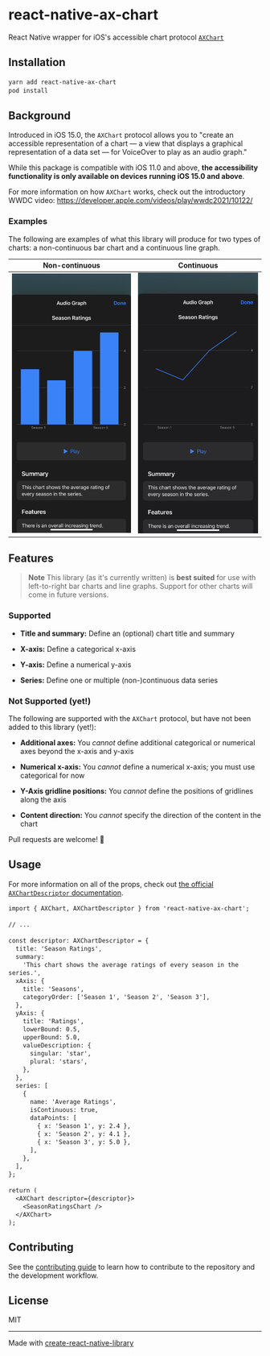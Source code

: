 # react-native-ax-chart

React Native wrapper for iOS's accessible chart protocol [`AXChart`](https://developer.apple.com/documentation/accessibility/axchart)

## Installation

```sh
yarn add react-native-ax-chart
pod install
```

## Background

Introduced in iOS 15.0, the `AXChart` protocol allows you to "create an accessible representation of a chart — a view that displays a graphical representation of a data set — for VoiceOver to play as an audio graph."

While this package is compatible with iOS 11.0 and above, **the accessibility functionality is only available on devices running iOS 15.0 and above**.

For more information on how `AXChart` works, check out the introductory WWDC video: <https://developer.apple.com/videos/play/wwdc2021/10122/>

### Examples

The following are examples of what this library will produce for two types of charts: a non-continuous bar chart and a continuous line graph.

| Non-continuous                                                                    | Continuous                                                                                |
| --------------------------------------------------------------------------------- | ----------------------------------------------------------------------------------------- |
| ![The chart details modal of a non-continuous bar chart.](./docs/audio-graph.PNG) | ![The chart details modal of a continuous line graph](./docs/audio-graph-continuous.jpeg) |

## Features

> **Note**
> This library (as it's currently written) is **best suited** for use with left-to-right bar charts and line graphs. Support for other charts will come in future versions.

### Supported

- **Title and summary:** Define an (optional) chart title and summary

- **X-axis:** Define a categorical x-axis

- **Y-axis:** Define a numerical y-axis

- **Series:** Define one or multiple (non-)continuous data series

### Not Supported (yet!)

The following are supported with the `AXChart` protocol, but have not been added to this library (yet!):

- **Additional axes:** You _cannot_ define additional categorical or numerical axes beyond the x-axis and y-axis

- **Numerical x-axis:** You _cannot_ define a numerical x-axis; you must use categorical for now

- **Y-Axis gridline positions:** You _cannot_ define the positions of gridlines along the axis

- **Content direction:** You _cannot_ specify the direction of the content in the chart

Pull requests are welcome! 🤗

## Usage

For more information on all of the props, check out [the official `AXChartDescriptor` documentation](https://developer.apple.com/documentation/accessibility/axchartdescriptor).

```tsx
import { AXChart, AXChartDescriptor } from 'react-native-ax-chart';

// ...

const descriptor: AXChartDescriptor = {
  title: 'Season Ratings',
  summary:
    'This chart shows the average ratings of every season in the series.',
  xAxis: {
    title: 'Seasons',
    categoryOrder: ['Season 1', 'Season 2', 'Season 3'],
  },
  yAxis: {
    title: 'Ratings',
    lowerBound: 0.5,
    upperBound: 5.0,
    valueDescription: {
      singular: 'star',
      plural: 'stars',
    },
  },
  series: [
    {
      name: 'Average Ratings',
      isContinuous: true,
      dataPoints: [
        { x: 'Season 1', y: 2.4 },
        { x: 'Season 2', y: 4.1 },
        { x: 'Season 3', y: 5.0 },
      ],
    },
  ],
};

return (
  <AXChart descriptor={descriptor}>
    <SeasonRatingsChart />
  </AXChart>
);
```

## Contributing

See the [contributing guide](CONTRIBUTING.md) to learn how to contribute to the repository and the development workflow.

## License

MIT

---

Made with [create-react-native-library](https://github.com/callstack/react-native-builder-bob)
